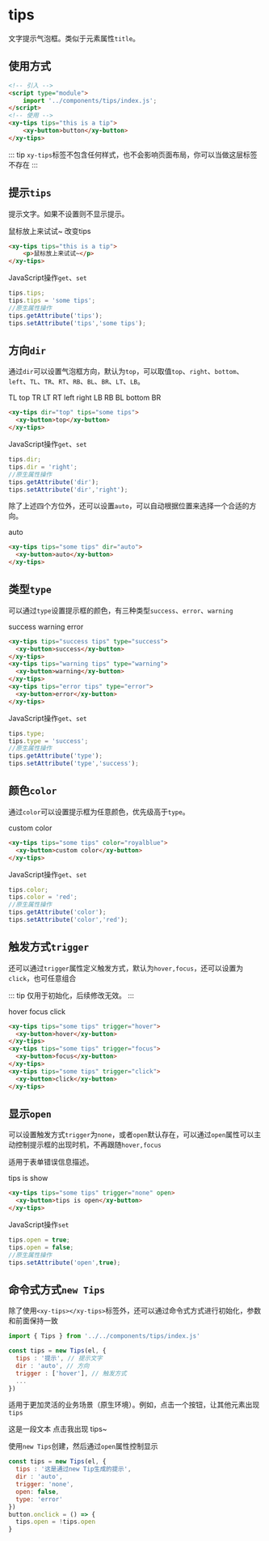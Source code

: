 <script setup>
  import './index.css'
  import { Tips } from '../../components/tips/'
  import '../../components/button/'
  import '../../components/switch/'
  let _tips = null
  const click = (ev) => {
    if (!_tips) {
      _tips = new Tips(newTips, {
        tips : '这是通过new Tip生成的提示',
        dir : 'auto',
        type: 'error',
        open: true
      })
    } else {
      _tips.open = !_tips.open
    }
    ev.target.textContent = !_tips.open?'点击我出现 tips~':'再次点击我隐藏 tips~'
  }
</script>

# tips

文字提示气泡框。类似于元素属性`title`。

## 使用方式

```html
<!-- 引入 -->
<script type="module">
    import '../components/tips/index.js';
</script>
<!-- 使用 -->
<xy-tips tips="this is a tip">
    <xy-button>button</xy-button>
</xy-tips>
```
::: tip
`xy-tips`标签不包含任何样式，也不会影响页面布局，你可以当做这层标签不存在
:::

## 提示`tips`

提示文字。如果不设置则不显示提示。

<div class="wrap">
<xy-tips tips="this is a tip">
    <span>鼠标放上来试试~</span>
</xy-tips>
<xy-button type="primary" onclick="this.previousElementSibling.tips='this is a new tip!'">改变tips</xy-button>
</div>

```html
<xy-tips tips="this is a tip">
    <p>鼠标放上来试试~</p>
</xy-tips>
```

JavaScript操作`get`、`set`

```js
tips.tips;
tips.tips = 'some tips';
//原生属性操作
tips.getAttribute('tips');
tips.setAttribute('tips','some tips');
```

## 方向`dir`

通过`dir`可以设置气泡框方向，默认为`top`，可以取值`top`、`right`、`bottom`、`left`、`TL`、`TR`、`RT`、`RB`、`BL`、`BR`、`LT`、`LB`。

<div class="dir-wrap">
<div class="a"></div>
<div class="b"></div>
<div class="c"></div>
<div class="d"></div>
<div class="x"></div>
<xy-tips dir="TL" tips="some tips"><xy-button>TL</xy-button></xy-tips>
<xy-tips dir="top" tips="some tips"><xy-button>top</xy-button></xy-tips>
<xy-tips dir="TR" tips="some tips"><xy-button>TR</xy-button></xy-tips>
<xy-tips dir="LT" tips="some tips"><xy-button>LT</xy-button></xy-tips>
<xy-tips dir="RT" tips="some tips"><xy-button>RT</xy-button></xy-tips>
<xy-tips dir="left" tips="some tips"><xy-button>left</xy-button></xy-tips>
<xy-tips dir="right" tips="some tips"><xy-button>right</xy-button></xy-tips>
<xy-tips dir="LB" tips="some tips"><xy-button>LB</xy-button></xy-tips>
<xy-tips dir="RB" tips="some tips"><xy-button>RB</xy-button></xy-tips>
<xy-tips dir="BL" tips="some tips"><xy-button>BL</xy-button></xy-tips>
<xy-tips dir="bottom" tips="some tips"><xy-button>bottom</xy-button></xy-tips>
<xy-tips dir="BR" tips="some tips"><xy-button>BR</xy-button></xy-tips>
</div>

```html
<xy-tips dir="top" tips="some tips">
  <xy-button>top</xy-button>
</xy-tips>
```


JavaScript操作`get`、`set`

```js
tips.dir;
tips.dir = 'right';
//原生属性操作
tips.getAttribute('dir');
tips.setAttribute('dir','right');
```

除了上述四个方位外，还可以设置`auto`，可以自动根据位置来选择一个合适的方向。

<xy-tips tips="some tips" dir="auto">
  <xy-button>auto</xy-button>
</xy-tips>

```html
<xy-tips tips="some tips" dir="auto">
  <xy-button>auto</xy-button>
</xy-tips>
```

## 类型`type`

可以通过`type`设置提示框的颜色，有三种类型`success`、`error`、`warning`

<div class="wrap">
<xy-tips tips="success tips" type="success"><xy-button>success</xy-button></xy-tips>
<xy-tips tips="warning tips" type="warning"><xy-button>warning</xy-button></xy-tips>
<xy-tips tips="error tips" type="error"><xy-button>error</xy-button></xy-tips>
</div>

```html
<xy-tips tips="success tips" type="success">
  <xy-button>success</xy-button>
</xy-tips>
<xy-tips tips="warning tips" type="warning">
  <xy-button>warning</xy-button>
</xy-tips>
<xy-tips tips="error tips" type="error">
  <xy-button>error</xy-button>
</xy-tips>
```

JavaScript操作`get`、`set`

```js
tips.type;
tips.type = 'success';
//原生属性操作
tips.getAttribute('type');
tips.setAttribute('type','success');
```

## 颜色`color`

通过`color`可以设置提示框为任意颜色，优先级高于`type`。

<xy-tips tips="some tips" color="royalblue"><xy-button>custom color</xy-button></xy-tips>

```html
<xy-tips tips="some tips" color="royalblue">
  <xy-button>custom color</xy-button>
</xy-tips>
```

JavaScript操作`get`、`set`

```js
tips.color;
tips.color = 'red';
//原生属性操作
tips.getAttribute('color');
tips.setAttribute('color','red');
```

## 触发方式`trigger`

还可以通过`trigger`属性定义触发方式，默认为`hover,focus`，还可以设置为`click`，也可任意组合

::: tip
仅用于初始化，后续修改无效。
:::

<div class="wrap">
<xy-tips tips="some tips" trigger="hover"><xy-button>hover</xy-button></xy-tips>
<xy-tips tips="some tips" trigger="focus"><xy-button>focus</xy-button></xy-tips>
<xy-tips tips="some tips" trigger="click"><xy-button>click</xy-button></xy-tips>
</div>

```html
<xy-tips tips="some tips" trigger="hover">
  <xy-button>hover</xy-button>
</xy-tips>
<xy-tips tips="some tips" trigger="focus">
  <xy-button>focus</xy-button>
</xy-tips>
<xy-tips tips="some tips" trigger="click">
  <xy-button>click</xy-button>
</xy-tips>
```

## 显示`open`

可以设置触发方式`trigger`为`none`，或者`open`默认存在，可以通过`open`属性可以主动控制提示框的出现时机，不再跟随`hover,focus`

适用于表单错误信息描述。

<div class="wrap">
<xy-tips tips="some tips" trigger="none" open><xy-button>tips is show</xy-button></xy-tips>
<xy-switch checked onchange="this.previousElementSibling.open = this.checked;"></xy-switch>
</div>

```html
<xy-tips tips="some tips" trigger="none" open>
  <xy-button>tips is open</xy-button>
</xy-tips>
```

JavaScript操作`set`

```js
tips.open = true;
tips.open = false;
//原生属性操作
tips.setAttribute('open',true);
```

## 命令式方式`new Tips`

除了使用`<xy-tips></xy-tips>`标签外，还可以通过命令式方式进行初始化，参数和前面保持一致

```js
import { Tips } from '../../components/tips/index.js'

const tips = new Tips(el, {
  tips : '提示', // 提示文字
  dir : 'auto', // 方向
  trigger : ['hover'], // 触发方式
  ...
})
```

适用于更加灵活的业务场景（原生环境）。例如，点击一个按钮，让其他元素出现`tips`

<div class="wrap">
  <span id="newTips">这是一段文本</span>
  <xy-button type="primary" @click="click">点击我出现 tips~</xy-button>
</div>

使用`new Tips`创建，然后通过`open`属性控制显示

```js
const tips = new Tips(el, {
  tips : '这是通过new Tip生成的提示',
  dir : 'auto',
  trigger: 'none',
  open: false,
  type: 'error'
})
button.onclick = () => {
  tips.open = !tips.open
}
```



